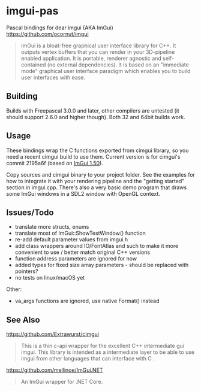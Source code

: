 # imgui-pas
Pascal bindings for dear imgui (AKA ImGui)
https://github.com/ocornut/imgui
> ImGui is a bloat-free graphical user interface library for C++. It outputs vertex buffers that you can render in your 3D-pipeline enabled application. It is portable, renderer agnostic and self-contained (no external dependencies). It is based on an "immediate mode" graphical user interface paradigm which enables you to build user interfaces with ease.

## Building
Builds with Freepascal 3.0.0 and later, other compilers are untested (it should support 2.6.0 and higher though).
Both 32 and 64bit builds work.

## Usage
These bindings wrap the C functions exported from cimgui library, so you need a recent cimgui build to use them. 
Current version is for cimgui's commit 2195a6f (based on [ImGui 1.50](https://github.com/ocornut/imgui/releases/tag/v1.50)).

Copy sources and cimgui binary to your project folder. See the examples for how to integrate it with your rendering pipeline and the "getting started" section in imgui.cpp.
There's also a very basic demo program that draws some ImGui windows in a SDL2 window with OpenGL context.

## Issues/Todo
* translate more structs, enums
* translate most of ImGui::ShowTestWindow() function
* re-add default parameter values from imgui.h
* add class wrappers around IO/FontAtlas and such to make it more convenient to use / better match original C++ versions
* function address parameters are ignored for now
* added types for fixed size array parameters - should be replaced with pointers?
* no tests on linux/macOS yet

Other:
* va_args functions are ignored, use native Format() instead

## See Also

https://github.com/Extrawurst/cimgui
> This is a thin c-api wrapper for the excellent C++ intermediate gui imgui. This library is intended as a intermediate layer to be able to use imgui from other languages that can interface with C .

https://github.com/mellinoe/ImGui.NET
> An ImGui wrapper for .NET Core. 